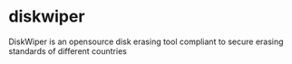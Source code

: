 diskwiper
=========

DiskWiper is an opensource disk erasing tool compliant to secure erasing standards of different countries
